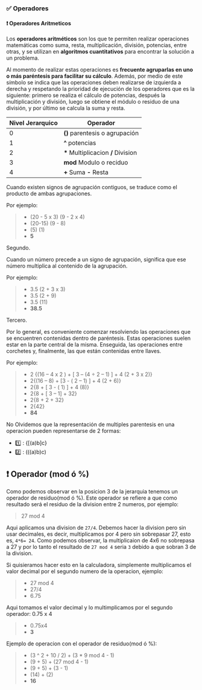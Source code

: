 ### ✅ Operadores

#### ❗ Operadores Aritmeticos

Los **operadores aritméticos** son los que te permiten realizar operaciones matemáticas
como suma, resta, multiplicación, división, potencias, entre otras, y se utilizan en **algoritmos
cuantitativos** para encontrar la solución a un problema.

Al momento de realizar estas operaciones es **frecuente agruparlas en uno o más paréntesis
para facilitar su cálculo**. Además, por medio de este símbolo se indica que las operaciones
deben realizarse de izquierda a derecha y respetando la prioridad de ejecución de los
operadores que es la siguiente: primero se realiza el cálculo de potencias, después la
multiplicación y división, luego se obtiene el módulo o residuo de una división, y por último
se calcula la suma y resta.

Nivel Jerarquico  | Operador
------------- | -------------
 0  | **()** parentesis o agrupación
 1  | **^** potencias
 2  | **\*** Multiplicacion **/** Division
 3  | **mod** Modulo o reciduo
 4  | **+** Suma **-** Resta

Cuando existen signos de agrupación contiguos, se traduce como el producto de ambas agrupaciones.

Por ejemplo:

> + (20 - 5 x 3) (9 - 2 x 4)
> + (20-15) (9 - 8)
> + (5) (1)
> + **5**

Segundo.

Cuando un número precede a un signo de agrupación, significa que ese número multiplica al contenido de la agrupación.

Por ejemplo:

> + 3.5 (2 + 3 x 3)
> + 3.5 (2 + 9)
> + 3.5 (11)
> + **38.5**

Tercero.

Por lo general, es conveniente comenzar resolviendo las operaciones que se encuentren contenidas dentro de paréntesis. Estas operaciones suelen estar en la parte central de la misma. Enseguida, las operaciones entre corchetes y, finalmente, las que están contenidas entre llaves.

Por ejemplo:

> + 2 {(16 – 4 x 2 ) + [ 3 – (4 ÷ 2 – 1) ] + 4 (2 + 3 x 2)}
> + 2{(16 – 8) + [3 - ( 2 – 1) ] + 4 (2 + 6)}
> + 2{8 + [ 3 - ( 1) ] + 4 (8)}
> + 2{8 + [ 3 – 1] + 32}
> + 2{8 + 2 + 32}
> + 2{42}
> + **84**

No Olvidemos que la representación de multiples parentesis en una operacion pueden representarse de 2 formas:

 + 1️⃣ : {[(a)b]c}
 + 2️⃣ : (((a)b)c)

## ❗ Operador (mod ó %)

Como podemos observar en la posicion 3 de la jerarquia tenemos un operador de residuo(mod ó %). Este operador se refiere a que como resultado será el residuo de la division entre 2 numeros, por ejemplo:

> 27 mod 4

Aqui aplicamos una division de `27/4`. Debemos hacer la division pero sin usar decimales, es decir, multiplicamos por 4 pero sin sobrepasar 27, esto es, `4*6= 24`. Como podemos observar, la multiplicaion de 4x6 no sobrepasa a 27 y por lo tanto el resultado de `27 mod 4` seria `3` debido a que sobran 3 de la division.

Si quisieramos hacer esto en la calculadora, simplemente multiplicamos el valor decimal por el segundo numero de la operacion, ejemplo:

> + 27 mod 4
> + 27/4
> + 6.75

Aqui tomamos el valor decimal y lo multimplicamos por el segundo operador: 0.75 x 4

> + 0.75x4
> + **3**

Ejemplo de operacion con el operador de residuo(mod ó %):

> + (3 ^ 2 + 10 / 2) + (3 * 9 mod 4 - 1) 
> + (9 + 5) + (27 mod 4 - 1)
> + (9 + 5) + (3 - 1)
> + (14) + (2)
> + **16**


